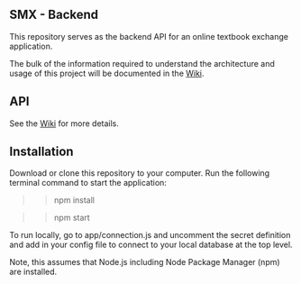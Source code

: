 ## SMX - Backend

This repository serves as the backend API for an online textbook exchange application.

The bulk of the information required to understand the architecture and usage of this project will be documented in the [Wiki](https://github.com/samcodrington/smx-frontend/wiki).

## API

See the [Wiki](https://github.com/samcodrington/smx-backend/wiki) for more details.

## Installation

Download or clone this repository to your computer. Run the following terminal command to start the application:
  >>npm install
  
  >>npm start
  
To run locally, go to app/connection.js and uncomment the secret definition and add in your config file to connect to your local database at the top level.

Note, this assumes that Node.js including Node Package Manager (npm) are installed.

